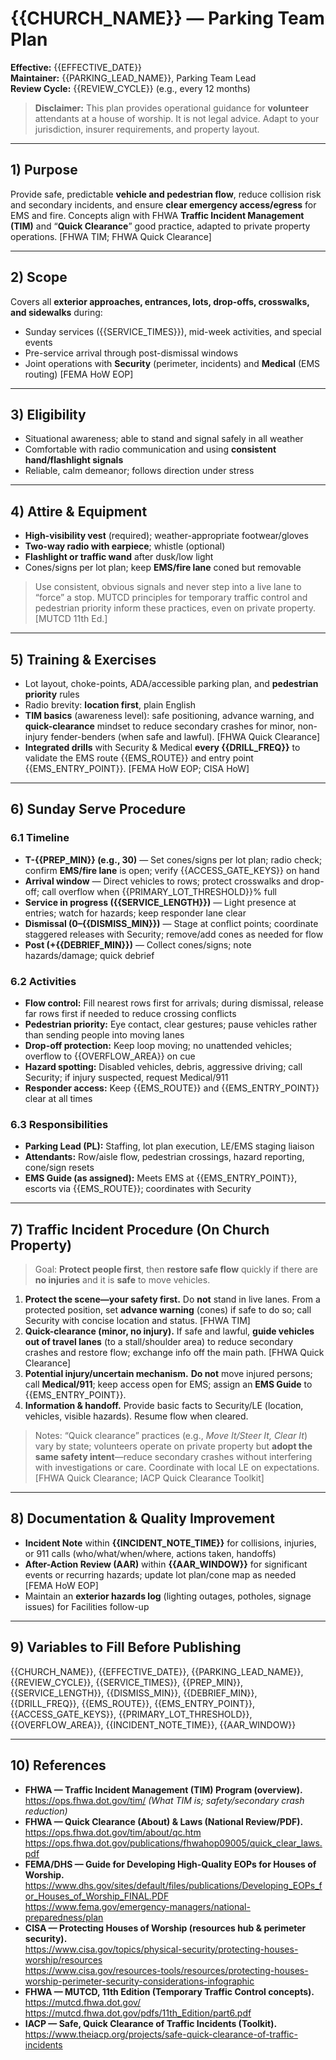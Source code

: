 <!-- SPDX-License-Identifier: CC-BY-4.0 -->

# {{CHURCH_NAME}} — Parking Team Plan
**Effective:** {{EFFECTIVE_DATE}}  
**Maintainer:** {{PARKING_LEAD_NAME}}, Parking Team Lead  
**Review Cycle:** {{REVIEW_CYCLE}} (e.g., every 12 months)

> **Disclaimer:** This plan provides operational guidance for **volunteer** attendants at a house of worship. It is not legal advice. Adapt to your jurisdiction, insurer requirements, and property layout.

---

## 1) Purpose
Provide safe, predictable **vehicle and pedestrian flow**, reduce collision risk and secondary incidents, and ensure **clear emergency access/egress** for EMS and fire. Concepts align with FHWA **Traffic Incident Management (TIM)** and “**Quick Clearance**” good practice, adapted to private property operations. [FHWA TIM; FHWA Quick Clearance]

---

## 2) Scope
Covers all **exterior approaches, entrances, lots, drop-offs, crosswalks, and sidewalks** during:
- Sunday services ({{SERVICE_TIMES}}), mid-week activities, and special events  
- Pre-service arrival through post-dismissal windows  
- Joint operations with **Security** (perimeter, incidents) and **Medical** (EMS routing) [FEMA HoW EOP]

---

## 3) Eligibility
- Situational awareness; able to stand and signal safely in all weather  
- Comfortable with radio communication and using **consistent hand/flashlight signals**  
- Reliable, calm demeanor; follows direction under stress

---

## 4) Attire & Equipment
- **High-visibility vest** (required); weather-appropriate footwear/gloves  
- **Two-way radio with earpiece**; whistle (optional)  
- **Flashlight or traffic wand** after dusk/low light  
- Cones/signs per lot plan; keep **EMS/fire lane** coned but removable

> Use consistent, obvious signals and never step into a live lane to “force” a stop. MUTCD principles for temporary traffic control and pedestrian priority inform these practices, even on private property. [MUTCD 11th Ed.]

---

## 5) Training & Exercises
- Lot layout, choke-points, ADA/accessible parking plan, and **pedestrian priority** rules  
- Radio brevity: **location first**, plain English  
- **TIM basics** (awareness level): safe positioning, advance warning, and **quick-clearance** mindset to reduce secondary crashes for minor, non-injury fender-benders (when safe and lawful). [FHWA Quick Clearance]  
- **Integrated drills** with Security & Medical **every {{DRILL_FREQ}}** to validate the EMS route {{EMS_ROUTE}} and entry point {{EMS_ENTRY_POINT}}. [FEMA HoW EOP; CISA HoW]

---

## 6) Sunday Serve Procedure

### 6.1 Timeline
- **T-{{PREP_MIN}} (e.g., 30)** — Set cones/signs per lot plan; radio check; confirm **EMS/fire lane** is open; verify {{ACCESS_GATE_KEYS}} on hand  
- **Arrival window** — Direct vehicles to rows; protect crosswalks and drop-off; call overflow when {{PRIMARY_LOT_THRESHOLD}}% full  
- **Service in progress ({{SERVICE_LENGTH}})** — Light presence at entries; watch for hazards; keep responder lane clear  
- **Dismissal (0–{{DISMISS_MIN}})** — Stage at conflict points; coordinate staggered releases with Security; remove/add cones as needed for flow  
- **Post (+{{DEBRIEF_MIN}})** — Collect cones/signs; note hazards/damage; quick debrief

### 6.2 Activities
- **Flow control:** Fill nearest rows first for arrivals; during dismissal, release far rows first if needed to reduce crossing conflicts  
- **Pedestrian priority:** Eye contact, clear gestures; pause vehicles rather than sending people into moving lanes  
- **Drop-off protection:** Keep loop moving; no unattended vehicles; overflow to {{OVERFLOW_AREA}} on cue  
- **Hazard spotting:** Disabled vehicles, debris, aggressive driving; call Security; if injury suspected, request Medical/911  
- **Responder access:** Keep {{EMS_ROUTE}} and {{EMS_ENTRY_POINT}} clear at all times

### 6.3 Responsibilities
- **Parking Lead (PL):** Staffing, lot plan execution, LE/EMS staging liaison  
- **Attendants:** Row/aisle flow, pedestrian crossings, hazard reporting, cone/sign resets  
- **EMS Guide (as assigned):** Meets EMS at {{EMS_ENTRY_POINT}}, escorts via {{EMS_ROUTE}}; coordinates with Security

---

## 7) Traffic Incident Procedure (On Church Property)
> Goal: **Protect people first**, then **restore safe flow** quickly if there are **no injuries** and it is **safe** to move vehicles.

1. **Protect the scene—your safety first.** Do **not** stand in live lanes. From a protected position, set **advance warning** (cones) if safe to do so; call Security with concise location and status. [FHWA TIM]  
2. **Quick-clearance (minor, no injury).** If safe and lawful, **guide vehicles out of travel lanes** (to a stall/shoulder area) to reduce secondary crashes and restore flow; exchange info off the main path. [FHWA Quick Clearance]  
3. **Potential injury/uncertain mechanism.** **Do not** move injured persons; call **Medical/911**; keep access open for EMS; assign an **EMS Guide** to {{EMS_ENTRY_POINT}}.  
4. **Information & handoff.** Provide basic facts to Security/LE (location, vehicles, visible hazards). Resume flow when cleared.

> Notes: “Quick clearance” practices (e.g., *Move It/Steer It, Clear It*) vary by state; volunteers operate on private property but **adopt the same safety intent**—reduce secondary crashes without interfering with investigations or care. Coordinate with local LE on expectations. [FHWA Quick Clearance; IACP Quick Clearance Toolkit]

---

## 8) Documentation & Quality Improvement
- **Incident Note** within **{{INCIDENT_NOTE_TIME}}** for collisions, injuries, or 911 calls (who/what/when/where, actions taken, handoffs)  
- **After-Action Review (AAR)** within **{{AAR_WINDOW}}** for significant events or recurring hazards; update lot plan/cone map as needed [FEMA HoW EOP]  
- Maintain an **exterior hazards log** (lighting outages, potholes, signage issues) for Facilities follow-up

---

## 9) Variables to Fill Before Publishing
{{CHURCH_NAME}}, {{EFFECTIVE_DATE}}, {{PARKING_LEAD_NAME}}, {{REVIEW_CYCLE}}, {{SERVICE_TIMES}}, {{PREP_MIN}}, {{SERVICE_LENGTH}}, {{DISMISS_MIN}}, {{DEBRIEF_MIN}}, {{DRILL_FREQ}}, {{EMS_ROUTE}}, {{EMS_ENTRY_POINT}}, {{ACCESS_GATE_KEYS}}, {{PRIMARY_LOT_THRESHOLD}}, {{OVERFLOW_AREA}}, {{INCIDENT_NOTE_TIME}}, {{AAR_WINDOW}}

---

## 10) References
- **FHWA — Traffic Incident Management (TIM) Program (overview).**  
  https://ops.fhwa.dot.gov/tim/  *(What TIM is; safety/secondary crash reduction)*
- **FHWA — Quick Clearance (About) & Laws (National Review/PDF).**  
  https://ops.fhwa.dot.gov/tim/about/qc.htm  
  https://ops.fhwa.dot.gov/publications/fhwahop09005/quick_clear_laws.pdf
- **FEMA/DHS — Guide for Developing High-Quality EOPs for Houses of Worship.**  
  https://www.dhs.gov/sites/default/files/publications/Developing_EOPs_for_Houses_of_Worship_FINAL.PDF  
  https://www.fema.gov/emergency-managers/national-preparedness/plan
- **CISA — Protecting Houses of Worship (resources hub & perimeter security).**  
  https://www.cisa.gov/topics/physical-security/protecting-houses-worship/resources  
  https://www.cisa.gov/resources-tools/resources/protecting-houses-worship-perimeter-security-considerations-infographic
- **FHWA — MUTCD, 11th Edition (Temporary Traffic Control concepts).**  
  https://mutcd.fhwa.dot.gov/  
  https://mutcd.fhwa.dot.gov/pdfs/11th_Edition/part6.pdf
- **IACP — Safe, Quick Clearance of Traffic Incidents (Toolkit).**  
  https://www.theiacp.org/projects/safe-quick-clearance-of-traffic-incidents